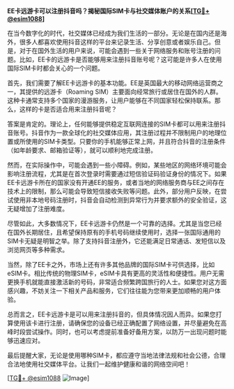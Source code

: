 **EE卡远游卡可以注册抖音吗？揭秘国际SIM卡与社交媒体账户的关系[[TG💪+ @esim1088](https://t.me/s/esim1088)]**

在当今数字化的时代，社交媒体已经成为我们生活的一部分。无论是在国内还是海外，很多人都喜欢使用抖音这样的平台来记录生活、分享创意或者娱乐自己。但是，对于在国外生活的用户来说，可能会遇到一些关于网络服务和账号注册的问题。比如，EE卡的远游卡是否能够用来注册抖音账号呢？这可能是许多人在使用国际SIM卡时都会关心的一个问题。

首先，我们需要了解EE卡远游卡的基本功能。EE是英国最大的移动网络运营商之一，其提供的远游卡（Roaming SIM）主要面向经常旅行或居住在国外的人群。这种卡通常支持多个国家的漫游服务，让用户能够在不同国家轻松保持联系。那么，这样的卡是否适合用来注册抖音呢？

答案是肯定的。理论上，任何能够提供稳定互联网连接的SIM卡都可以用来注册抖音账号。抖音作为一款全球化的社交媒体应用，其注册过程并不限制用户的地理位置或所使用的SIM卡类型。只要你的手机能够正常上网，并且符合抖音的注册条件（如年龄要求、邮箱验证等），就可以顺利地完成注册。

然而，在实际操作中，可能会遇到一些小障碍。例如，某些地区的网络环境可能会影响注册流程，尤其是在首次登录时需要通过短信验证码验证身份的情况下。如果EE卡远游卡所在的国家没有开通EE的服务，或者当地的网络服务商与EE之间存在技术上的限制，那么可能会导致短信接收失败等问题。此外，部分用户反映，在尝试使用非本地号码注册时，抖音会自动检测到异常行为并要求额外的安全验证，这无疑增加了注册难度。

尽管如此，大多数情况下，EE卡远游卡仍然是一个可靠的选择。尤其是当您已经在国外长期居住，且希望保持原有的手机号码继续使用时，选择一张国际通用的SIM卡无疑是明智之举。除了支持抖音注册外，它还能满足日常通话、发短信以及浏览网页等多种需求。

当然，除了EE卡之外，市场上还有许多其他品牌的国际SIM卡可供选择，比如eSIM卡。相比传统的物理SIM卡，eSIM卡具有更高的灵活性和便捷性。用户无需更换手机就能直接激活新的号码，非常适合频繁跨国旅行的人士。如果您对这方面感兴趣，不妨关注一下相关产品和服务，它们往往能为您带来更加顺畅的用户体验。

总而言之，EE卡远游卡是可以用来注册抖音的，但具体情况因人而异。如果您打算使用该卡进行注册，请确保您的设备已经正确配置了网络设置，并尽量避免在高峰时段尝试操作。同时，也可以考虑提前准备好备用方案，以防万一出现问题时能够迅速应对。

最后提醒大家，无论是使用哪种SIM卡，都应遵守当地法律法规和社会公德，合理合法地使用社交媒体平台。让我们一起维护健康和谐的网络空间吧！

[[TG💪+ @esim1088](https://t.me/s/esim1088) ![Image](https://i.postimg.cc/4NQfJmqS/Snipaste-2025-05-13-00-14-12.png)]